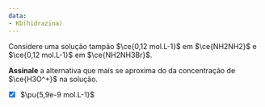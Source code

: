 ```yaml
---
data:
- Kb(hidrazina)
---
```


Considere uma solução tampão $\ce{0,12 mol.L-1}$ em $\ce{NH2NH2}$ e $\ce{0,12 mol.L-1}$ em $\ce{NH2NH3Br}$.

**Assinale** a alternativa que mais se aproxima do da concentração de $\ce{H3O^+}$ na solução.

- [x] $\pu{5,9e-9 mol.L-1}$
